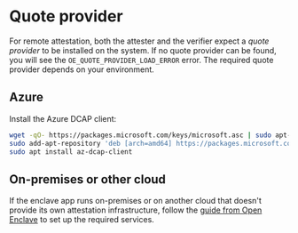 # Quote provider
For remote attestation, both the attester and the verifier expect a *quote provider* to be installed on the system. If no quote provider can be found, you will see the `OE_QUOTE_PROVIDER_LOAD_ERROR` error. The required quote provider depends on your environment.

## Azure
Install the Azure DCAP client:
```bash
wget -qO- https://packages.microsoft.com/keys/microsoft.asc | sudo apt-key add
sudo add-apt-repository 'deb [arch=amd64] https://packages.microsoft.com/ubuntu/18.04/prod bionic main'
sudo apt install az-dcap-client
```

## On-premises or other cloud
If the enclave app runs on-premises or on another cloud that doesn't provide its own attestation infrastructure, follow the [guide from Open Enclave](https://github.com/openenclave/openenclave/blob/master/docs/GettingStartedDocs/Contributors/NonAccMachineSGXLinuxGettingStarted.md#3-set-up-intel-dcap-quote-provider-library-qpl) to set up the required services.
